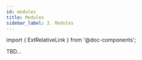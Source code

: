 ```yaml
---
id: modules
title: Modules
sidebar_label: 3. Modules
---
```

import { ExtRelativeLink } from '@doc-components';

TBD...
